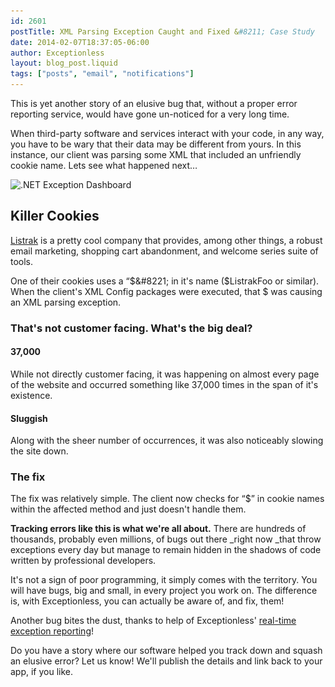 ```yaml
---
id: 2601
postTitle: XML Parsing Exception Caught and Fixed &#8211; Case Study
date: 2014-02-07T18:37:05-06:00
author: Exceptionless
layout: blog_post.liquid
tags: ["posts", "email", "notifications"]
---
```

This is yet another story of an elusive bug that, without a proper error reporting service, would have gone un-noticed for a very long time.

When third-party software and services interact with your code, in any way, you have to be wary that their data may be different from yours. In this instance, our client was parsing some XML that included an unfriendly cookie name. Lets see what happened next&#8230;<!--more-->

<img loading="lazy" class="aligncenter size-full wp-image-2603" alt=".NET Exception Dashboard" src="/assets/apexExceptionsRandom.png" width="878" height="248" data-id="2603" srcset="/assets/apexExceptionsRandom.png 878w, /assets/apexExceptionsRandom-300x84.png 300w" sizes="(max-width: 878px) 100vw, 878px" />

## Killer Cookies

<a title="Listrak" href="http://www.listrak.com/" target="_blank">Listrak</a> is a pretty cool company that provides, among other things, a robust email marketing, shopping cart abandonment, and welcome series suite of tools.

One of their cookies uses a &#8220;$&#8221; in it's name ($ListrakFoo or similar). When the client's XML Config packages were executed, that $ was causing an XML parsing exception.

### That's not customer facing. What's the big deal?

#### 37,000

While not directly customer facing, it was happening on almost every page of the website and occurred something like 37,000 times in the span of it's existence.

#### Sluggish

Along with the sheer number of occurrences, it was also noticeably slowing the site down.

### The fix

The fix was relatively simple. The client now checks for &#8220;$&#8221; in cookie names within the affected method and just doesn't handle them.

**Tracking errors like this is what we're all about.** There are hundreds of thousands, probably even millions, of bugs out there _right now _that throw exceptions every day but manage to remain hidden in the shadows of code written by professional developers.

It's not a sign of poor programming, it simply comes with the territory. You will have bugs, big and small, in every project you work on. The difference is, with Exceptionless, you can actually be aware of, and fix, them!

Another bug bites the dust, thanks to help of Exceptionless' [real-time exception reporting](http://exceptionless.com "Real Time Exception Reporting")!

Do you have a story where our software helped you track down and squash an elusive error? Let us know! We'll publish the details and link back to your app, if you like.


